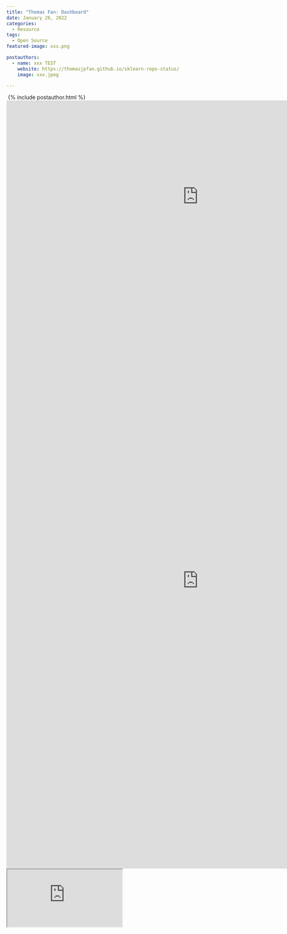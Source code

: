```yaml
---
title: "Thomas Fan: Dashboard"
date: January 26, 2022
categories:
  - Resource
tags:
  - Open Source
featured-image: xxx.png

postauthors:
  - name: xxx TEST
    website: https://thomasjpfan.github.io/sklearn-repo-status/
    image: xxx.jpeg 

---
```


<div>
  <img src="/blog/assets/images/posts_images/{{ page.featured-image }}" alt="">
  {% include postauthor.html %}
</div>

<iframe  scrolling="no" style="border:none;" seamless="seamless" src="https://thomasjpfan.github.io/sklearn-repo-status/" height="500" width="1000">
</iframe>


<iframe  scrolling="yes" style="border:none;" seamless="seamless" src="https://thomasjpfan.github.io/sklearn-repo-status/" height="1500" width="1000">
</iframe>

<iframe id="igraph" src="https://thomasjpfan.github.io/sklearn-repo-status/">
</iframe>


